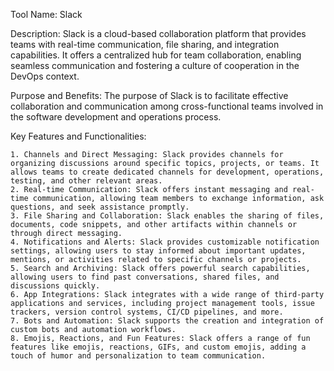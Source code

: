 Tool Name: Slack

Description: Slack is a cloud-based collaboration platform that provides teams with real-time communication, file sharing, and integration capabilities. It offers a centralized hub for team collaboration, enabling seamless communication and fostering a culture of cooperation in the DevOps context.

Purpose and Benefits: The purpose of Slack is to facilitate effective collaboration and communication among cross-functional teams involved in the software development and operations process.

Key Features and Functionalities:

    1. Channels and Direct Messaging: Slack provides channels for organizing discussions around specific topics, projects, or teams. It allows teams to create dedicated channels for development, operations, testing, and other relevant areas.
    2. Real-time Communication: Slack offers instant messaging and real-time communication, allowing team members to exchange information, ask questions, and seek assistance promptly.
    3. File Sharing and Collaboration: Slack enables the sharing of files, documents, code snippets, and other artifacts within channels or through direct messaging.
    4. Notifications and Alerts: Slack provides customizable notification settings, allowing users to stay informed about important updates, mentions, or activities related to specific channels or projects.
    5. Search and Archiving: Slack offers powerful search capabilities, allowing users to find past conversations, shared files, and discussions quickly.
    6. App Integrations: Slack integrates with a wide range of third-party applications and services, including project management tools, issue trackers, version control systems, CI/CD pipelines, and more.
    7. Bots and Automation: Slack supports the creation and integration of custom bots and automation workflows. 
    8. Emojis, Reactions, and Fun Features: Slack offers a range of fun features like emojis, reactions, GIFs, and custom emojis, adding a touch of humor and personalization to team communication. 

